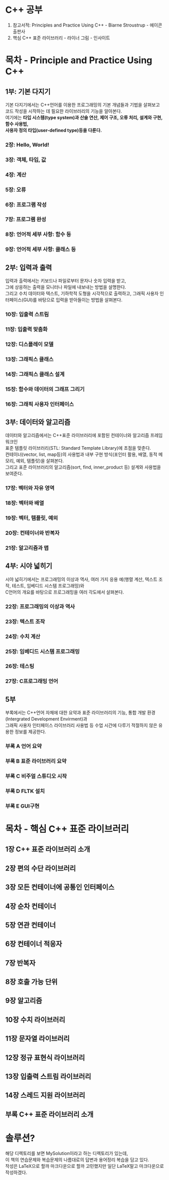 # C++ 공부

1. 참고서적: Principles and Practice Using C++ - Biarne Stroustrup - 에이콘출판사
2. 핵심 C++ 표준 라이브러리 - 라이너 그림 - 인사이트

# 목차 - Principle and Practice Using C++

## 1부: 기본 다지기

기본 다지기에서는 C++언어를 이용한 프로그래밍의 기본 개념들과 기법을 살펴보고  
코드 작성을 시작하는 데 필요한 라이브러리의 기능을 알아본다.  
여기에는 **타입 시스템(type system)과 산술 연산, 제어 구조, 오류 처리, 설계와 구현, 함수 사용법,  
사용자 정의 타입(user-defined type)등을 다룬다.**   

### 2장: Hello, World!

### 3장: 객체, 타입, 값

### 4장: 계산

### 5장: 오류

### 6장: 프로그램 작성

### 7장: 프로그램 완성

### 8장: 언어적 세부 사항: 함수 등

### 9장: 언어적 세부 사항: 클래스 등

## 2부: 입력과 출력

입력과 출력에서는 키보드나 파일로부터 문자나 숫자 입력을 받고,  
그에 상응하는 출력을 모니터나 파일에 내보내는 방법을 설명한다.  
그리고 수치 데이터와 텍스트, 기하학적 도형을 시각적으로 출력하고, 
그래픽 사용자 인터페이스(GUI)를 바탕으로 입력을 받아들이는 방법을 살펴본다.  

### 10장: 입출력 스트림

### 11장: 입출력 맞춤화

### 12장: 디스플레이 모델

### 13장: 그래픽스 클래스

### 14장: 그래픽스 클래스 설계

### 15장: 함수와 데이터의 그래프 그리기

### 16장: 그래픽 사용자 인터페이스

## 3부: 데이터와 알고리즘

데이터와 알고리즘에서는 C++표준 라이브러리에 포함된 컨테이너와 알고리즘 프레임워크인  
표준 템플릿 라이브러리(STL: Standard Template Library)에 초점을 맞춘다.  
컨테이너(vector, list, map등)의 사용법과 내부 구현 방식(포인터 활용, 배열, 동적 메모리, 예외, 템플릿)을 살펴본다.  
그리고 표준 라이브러리의 알고리즘(sort, find, inner\_product 등) 설계와 사용법을 보여준다.  

### 17장: 벡터와 자유 영역

### 18장: 벡터와 배열

### 19장: 벡터, 템플릿, 예외

### 20장: 컨테이너와 반복자

### 21장: 알고리즘과 맵

## 4부: 시야 넓히기

시야 넓히기에서는 프로그래밍의 이상과 역사, 여러 가지 응용 예(행렬 계산, 텍스트 조작, 테스트, 임베디드 시스템 프로그래밍)와  
C언어의 개요를 바탕으로 프로그래밍을 여러 각도에서 살펴본다.  

### 22장: 프로그래밍의 이상과 역사

### 23장: 텍스트 조작

### 24장: 수치 계산

### 25장: 임베디드 시스템 프로그래밍

### 26장: 테스팅

### 27장: C프로그래밍 언어

## 5부

부록에서는 C++언어 자체에 대한 요약과 표준 라이브러리의 기능, 통합 개발 환경(Intergrated Development Envirment)과  
그래픽 사용자 인터페이스 라이브러리 사용법 등 수업 시간에 다루기 적절하지 않은 유용한 정보를 제공한다.  

### 부록 A 언어 요약

### 부록 B 표준 라이브러리 요약

### 부록 C 비주얼 스튜디오 시작

### 부록 D FLTK 설치

### 부록 E GUI구현

# 목차 - 핵심 C++ 표준 라이브러리

## 1장 C++ 표준 라이브러리 소개

## 2장 편의 수단 라이브러리

## 3장 모든 컨테이너에 공통인 인터페이스

## 4장 순차 컨테이너

## 5장 연관 컨테이너

## 6장 컨테이너 적응자

## 7장 반복자

## 8장 호출 가능 단위

## 9장 알고리즘

## 10장 수치 라이브러리

## 11장 문자열 라이브러리

## 12장 정규 표현식 라이브러리

## 13장 입출력 스트림 라이브러리

## 14장 스레드 지원 라이브러리

## 부록 C++ 표준 라이브러리 소개

# 솔루션?

해당 디렉토리를 보면 MySolution이라고 하는 디렉토리가 있는데,  
이 책의 연습문제와 복습문제의 나름대로의 답변과 용어정리 복습을 담고 있다.  
작성은 LaTeX으로 할까 마크다운으로 할까 고민했지만 일단 LaTeX말고 마크다운으로 작성하겠다.  

